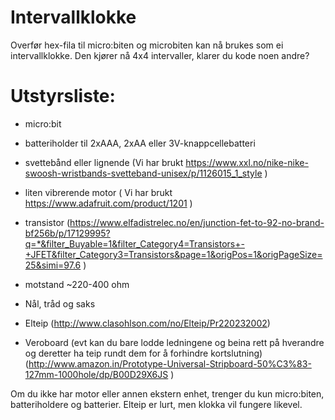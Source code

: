 # Intervallklokke

Overfør hex-fila til micro:biten og microbiten kan nå brukes som ei intervallklokke. Den kjører nå 4x4 intervaller, klarer du kode noen andre?

# Utstyrsliste:
- micro:bit
- batteriholder til 2xAAA, 2xAA eller 3V-knappcellebatteri
- svettebånd eller lignende  (Vi har brukt https://www.xxl.no/nike-nike-swoosh-wristbands-svetteband-unisex/p/1126015_1_style )
- liten vibrerende motor ( Vi har brukt https://www.adafruit.com/product/1201 )
- transistor (https://www.elfadistrelec.no/en/junction-fet-to-92-no-brand-bf256b/p/17129995?q=*&filter_Buyable=1&filter_Category4=Transistors+-+JFET&filter_Category3=Transistors&page=1&origPos=1&origPageSize=25&simi=97.6 )

- motstand ~220-400 ohm
- Nål, tråd og saks
- Elteip (http://www.clasohlson.com/no/Elteip/Pr220232002)
- Veroboard (evt kan du bare lodde ledningene og beina rett på hverandre og deretter ha teip rundt dem for å forhindre kortslutning) (http://www.amazon.in/Prototype-Universal-Stripboard-50%C3%83-127mm-1000hole/dp/B00D29X6JS )

Om du ikke har motor eller annen ekstern enhet, trenger du kun micro:biten, batteriholdere og batterier. Elteip er lurt, men klokka vil  fungere likevel.
